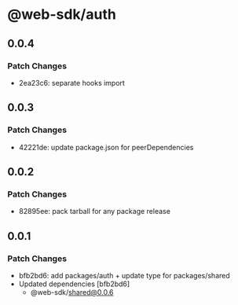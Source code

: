 # @web-sdk/auth

## 0.0.4

### Patch Changes

- 2ea23c6: separate hooks import

## 0.0.3

### Patch Changes

- 42221de: update package.json for peerDependencies

## 0.0.2

### Patch Changes

- 82895ee: pack tarball for any package release

## 0.0.1

### Patch Changes

- bfb2bd6: add packages/auth + update type for packages/shared
- Updated dependencies [bfb2bd6]
  - @web-sdk/shared@0.0.6

